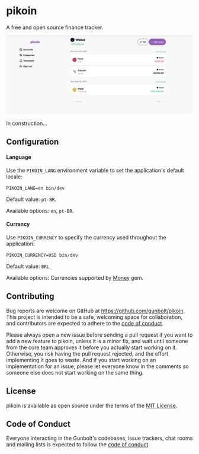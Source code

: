# pikoin

A free and open source finance tracker.

 <img alt="pikoin" src="https://raw.githubusercontent.com/gunbolt/pikoin/HEAD/.github/screenshot.png" style="max-width: 100%;">

In construction...

## Configuration

#### Language

Use the `PIKOIN_LANG` environment variable to set the application's default
locale:

```
PIKOIN_LANG=en bin/dev
```
Default value: `pt-BR`.

Available options: `en`, `pt-BR`.


#### Currency

Use `PIKOIN_CURRENCY` to specify the currency used throughout the application:
```
PIKOIN_CURRENCY=USD bin/dev
```
Default value: `BRL`.

Available options: Currencies supported by [Money](https://github.com/RubyMoney/money) gem.

## Contributing

Bug reports are welcome on GitHub at https://github.com/gunbolt/pikoin. This project is intended to be a safe, welcoming space for collaboration, and contributors are expected to adhere to the [code of conduct](https://github.com/gunbolt/pikoin/blob/master/CODE_OF_CONDUCT.md).

Please always open a new issue before sending a pull request if you want to add a new feature to pikoin, unless it is a minor fix, and wait until someone from the core team approves it before you actually start working on it. Otherwise, you risk having the pull request rejected, and the effort implementing it goes to waste. And if you start working on an implementation for an issue, please let everyone know in the comments so someone else does not start working on the same thing.

## License

pikoin is available as open source under the terms of the [MIT License](https://opensource.org/licenses/MIT).

## Code of Conduct

Everyone interacting in the Gunbolt's codebases, issue trackers, chat rooms and mailing lists is expected to follow the [code of conduct](https://github.com/gunbolt/pikoin/blob/master/CODE_OF_CONDUCT.md).
